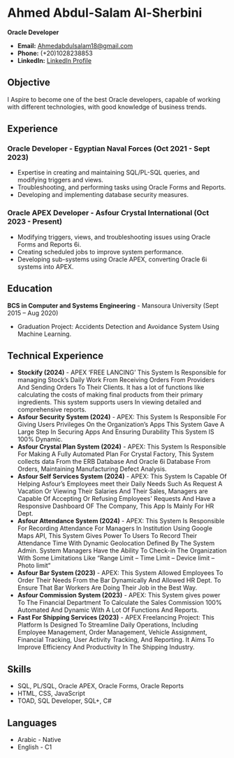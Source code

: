 # Ahmed Abdul-Salam Al-Sherbini

**Oracle Developer**

- **Email:** Ahmedabdulsalam18@gmail.com
- **Phone:** (+20)1028238853
- **LinkedIn:** [LinkedIn Profile](http://www.linkedin.com/in/ahmedsherbini1)

## Objective

I Aspire to become one of the best Oracle developers, capable of working with different technologies, with good knowledge of business trends.

## Experience

### Oracle Developer - Egyptian Naval Forces (Oct 2021 - Sept 2023)
- Expertise in creating and maintaining SQL/PL-SQL queries, and modifying triggers and views.
- Troubleshooting, and performing tasks using Oracle Forms and Reports.
- Developing and implementing database security measures.

### Oracle APEX Developer - Asfour Crystal International (Oct 2023 - Present)
- Modifying triggers, views, and troubleshooting issues using Oracle Forms and Reports 6i.
- Creating scheduled jobs to improve system performance.
- Developing sub-systems using Oracle APEX, converting Oracle 6i systems into APEX.

## Education

**BCS in Computer and Systems Engineering** - Mansoura University (Sept 2015 – Aug 2020)
- Graduation Project: Accidents Detection and Avoidance System Using Machine Learning.

## Technical Experience

- **Stockify (2024)** - APEX ‘FREE LANCING’ This System Is Responsible for managing Stock’s Daily Work From Receiving Orders From Providers And Sending Orders To Their Clients. It has a lot of functions like calculating the costs of making final products from their primary ingredients. This system supports users In viewing detailed and comprehensive reports.
- **Asfour Security System (2024)** - APEX: This System Is Responsible For Giving Users Privileges On the Organization’s Apps This System Gave A Large Step In Securing Apps And Ensuring Durability This System IS 100% Dynamic.  
- **Asfour Crystal Plan System (2024)** - APEX: This System Is Responsible For Making A Fully Automated Plan For Crystal Factory, This System collects data From the ERB Database And Oracle 6i Database From Orders, Maintaining Manufacturing Defect Analysis.
- **Asfour Self Services System (2024)** - APEX: This System Is Capable Of Helping Asfour’s Employees meet their Daily Needs Such As Request A Vacation Or Viewing Their Salaries And Their Sales, Managers are Capable Of Accepting Or Refusing Employees' Requests And Have a Responsive Dashboard OF The Company, This App Is Mainly For HR Dept.
- **Asfour Attendance System (2024)** - APEX: This System Is Responsible For Recording Attendance For Managers In Institution Using Google Maps API, This System Gives Power To Users To Record Their Attendance Time With Dynamic Geolocation Defined By The System Admin. System Managers Have the Ability To Check-in The Organization With Some Limitations Like “Range Limit – Time Limit – Device limit – Photo limit“
- **Asfour Bar System (2023)** - APEX: This System Allowed Employees To Order Their Needs From the Bar Dynamically And Allowed HR Dept. To Ensure That Bar Workers Are Doing Their Job in the Best Way. 
- **Asfour Commission System (2023)** - APEX: This System gives power To The Financial Department To Calculate the Sales Commission 100% Automated And Dynamic With A Lot Of Functions And Reports.
- **Fast For Shipping Services (2023)** - APEX Freelancing Project: This Platform Is Designed To Streamline Daily Operations, Including Employee Management, Order Management, Vehicle Assignment, Financial Tracking, User Activity Tracking, And Reporting. It Aims To Improve Efficiency And Productivity In The Shipping Industry. 

## Skills

- SQL, PL/SQL, Oracle APEX, Oracle Forms, Oracle Reports
- HTML, CSS, JavaScript
- TOAD, SQL Developer, SQL+, C#

## Languages

- Arabic - Native
- English - C1
